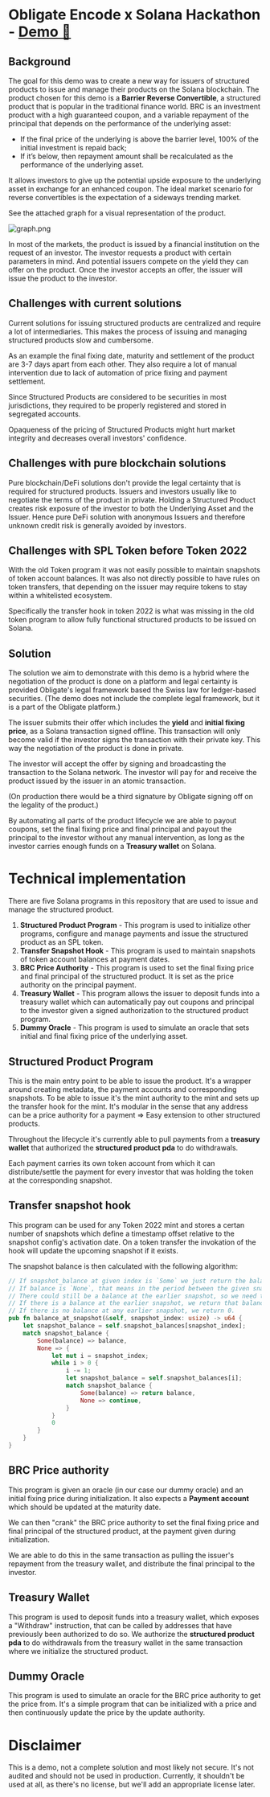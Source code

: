 # Obligate Encode x Solana Hackathon - **[Demo :rocket:](https://encode-solana-hackathon.obligate.com)**

## Background
The goal for this demo was to create a new way for issuers of structured products to issue
and manage their products on the Solana blockchain.
The product chosen for this demo is a **Barrier Reverse Convertible**,
a structured product that is popular in the traditional finance world.
BRC is an investment product with a high guaranteed coupon, 
and a variable repayment of the principal that depends on the performance of the underlying asset:
* If the final price of the underlying is above the barrier level, 100% of the initial investment is repaid back; 
* If it’s below, then repayment amount shall be recalculated as the performance of the underlying asset.

It allows investors to give up the potential upside exposure to the underlying asset in exchange for an enhanced coupon. 
The ideal market scenario for reverse convertibles is the expectation of a sideways trending market.

See the attached graph for a visual representation of the product.

![graph.png](assets/graph.png)

In most of the markets, the product is issued by a financial institution on the request of an investor. 
The investor requests a product with certain parameters in mind. 
And potential issuers compete on the yield they can offer on the product.
Once the investor accepts an offer, the issuer will issue the product to the investor.

## Challenges with current solutions
Current solutions for issuing structured products are centralized and require a lot of 
intermediaries. This makes the process of issuing and managing structured products slow and cumbersome.

As an example the final fixing date, maturity and settlement of the product are 3-7 days apart from each other.
They also require a lot of manual intervention due to lack of automation
of price fixing and payment settlement.

Since Structured Products are considered to be securities in most jurisdictions, 
they required to be properly registered and stored in segregated accounts.

Opaqueness of the pricing of Structured Products might hurt market integrity and decreases overall investors' confidence.

## Challenges with pure blockchain solutions
Pure blockchain/DeFi solutions don't provide the legal certainty that is required for structured products.
Issuers and investors usually like to negotiate the terms of the product in private.
Holding a Structured Product creates risk exposure of the investor to both the Underlying Asset and the Issuer.
Hence pure DeFi solution with anonymous Issuers and therefore unknown credit risk is generally avoided by investors.

## Challenges with SPL Token before Token 2022
With the old Token program it was not easily possible to maintain snapshots of token account balances.
It was also not directly possible to have rules on token transfers, that depending on the issuer may require
tokens to stay within a whitelisted ecosystem.

Specifically the transfer hook in token 2022 is what was missing in the old token program to allow fully 
functional structured products to be issued on Solana.

## Solution
The solution we aim to demonstrate with this demo is a hybrid where the negotiation of the product
is done on a platform and legal certainty is provided Obligate's legal framework based the Swiss law for ledger-based securities.
(The demo does not include the complete legal framework, but it is a part of the Obligate platform.)

The issuer submits their offer which includes the **yield** and **initial fixing price**, 
as a Solana transaction signed offline. This transaction will only become valid if the investor
signs the transaction with their private key. 
This way the negotiation of the product is done in private.

The investor will accept the offer by signing and broadcasting the transaction to the Solana network.
The investor will pay for and receive the product issued by the issuer in an atomic transaction.

(On production there would be a third signature by Obligate signing off on the legality of the product.)

By automating all parts of the product lifecycle we are able to payout coupons, set the final fixing price 
and final principal and payout the principal to the investor without any manual intervention, as long as the
investor carries enough funds on a **Treasury wallet** on Solana.

# Technical implementation

There are five Solana programs in this repository that are used to issue and manage the structured product.

1. **Structured Product Program** - This program is used to initialize other programs, configure and manage payments and issue the structured product as an SPL token.
2. **Transfer Snapshot Hook** - This program is used to maintain snapshots of token account balances at payment dates.
3. **BRC Price Authority** - This program is used to set the final fixing price and final principal of the structured product. It is set as the price authority on the principal payment.
4. **Treasury Wallet** - This program allows the issuer to deposit funds into a treasury wallet which can automatically pay out coupons and principal to the investor given a signed authorization to the structured product program.
5. **Dummy Oracle** - This program is used to simulate an oracle that sets initial and final fixing price of the underlying asset.


## Structured Product Program
This is the main entry point to be able to issue the product. It's a wrapper around creating metadata, the payment accounts and corresponding snapshots.
To be able to issue it's the mint authority to the mint and sets up the transfer hook for the mint.
It's modular in the sense that any address can be a price authority for a payment => Easy extension to other structured products.

Throughout the lifecycle it's currently able to pull payments from a **treasury wallet** that authorized the **structured product pda** to do withdrawals.

Each payment carries its own token account from which it can distribute/settle the payment for every investor that was holding the token at the corresponding snapshot.

## Transfer snapshot hook
This program can be used for any Token 2022 mint and stores a certan number of snapshots which define a timestamp offset relative to the snapshot config's activation date.
On a token transfer the invokation of the hook will update the upcoming snapshot if it exists.

The snapshot balance is then calculated with the following algorithm:
```rust
// If snapshot_balance at given index is `Some` we just return the balance => ez!
// If balance is `None`, that means in the period between the given snapshot and the earlier snapshot, no transfer occurred.
// There could still be a balance at the earlier snapshot, so we need to check that.
// If there is a balance at the earlier snapshot, we return that balance.
// If there is no balance at any earlier snapshot, we return 0.
pub fn balance_at_snapshot(&self, snapshot_index: usize) -> u64 {
    let snapshot_balance = self.snapshot_balances[snapshot_index];
    match snapshot_balance {
        Some(balance) => balance,
        None => {
            let mut i = snapshot_index;
            while i > 0 {
                i -= 1;
                let snapshot_balance = self.snapshot_balances[i];
                match snapshot_balance {
                    Some(balance) => return balance,
                    None => continue,
                }
            }
            0
        }
    }
}
```

## BRC Price authority
This program is given an oracle (in our case our dummy oracle) and an initial fixing price during initialization. It also expects a **Payment account**
which should be updated at the maturity date. 

We can then "crank" the BRC price authority to set the final fixing price and final principal of the structured product,
at the payment given during initialization.

We are able to do this in the same transaction as pulling the issuer's repayment from the treasury wallet,
and distribute the final principal to the investor.

## Treasury Wallet
This program is used to deposit funds into a treasury wallet, which exposes a "Withdraw" instruction,
that can be called by addresses that have previously been authorized to do so.
We authorize the **structured product pda** to do withdrawals from the treasury wallet in the same transaction
where we initialize the structured product. 

## Dummy Oracle
This program is used to simulate an oracle for the BRC price authority to get the price from.
It's a simple program that can be initialized with a price and then continuously update the price by the update authority.


# Disclaimer
This is a demo, not a complete solution and most likely not secure. 
It's not audited and should not be used in production.
Currently, it shouldn't be used at all, as there's no license, but we'll add an appropriate license later.
